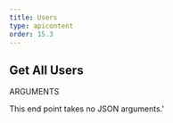 ```yaml
---
title: Users
type: apicontent
order: 15.3
---
```


## Get All Users
ARGUMENTS

This end point takes no JSON arguments.'